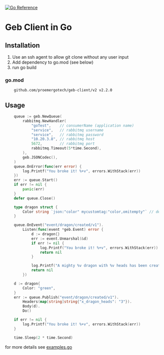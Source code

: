 [![Go Reference](https://pkg.go.dev/badge/github.com/proemergotech/geb-client/v2.svg)](https://pkg.go.dev/github.com/proemergotech/geb-client/v2)

# Geb Client in Go

## Installation

1. Use an ssh agent to allow git clone without any user input
2. Add dependency to go.mod (see below)
3. run go build

### go.mod

```vgo
    github.com/proemergotech/geb-client/v2 v2.2.0
```

## Usage

```go
	queue := geb.NewQueue(
		rabbitmq.NewHandler(
			"goTest",    // consumerName (application name)
			"service",   // rabbitmq username
			"service",   // rabbitmq password
			"10.20.3.8", // rabbitmq host
			5672,        // rabbitmq port
			rabbitmq.Timeout(5*time.Second),
		),
		geb.JSONCodec(),
	)
	queue.OnError(func(err error) {
		log.Printf("You broke it! %+v", errors.WithStack(err))
	})
	err := queue.Start()
    if err != nil {
        panic(err)    
    }   
	defer queue.Close()

	type dragon struct {
		Color string `json:"color" mycustomtag:"color,omitempty"` // default tag names are "json" or "codec"
	}

	queue.OnEvent("event/dragon/created/v1").
		Listen(func(event *geb.Event) error {
			d := dragon{}
			err := event.Unmarshal(&d)
			if err != nil {
				log.Printf("You broke it! %+v", errors.WithStack(err))
				return nil
			}

			log.Printf("A mighty %v dragon with %v heads has been created!", d.Color, event.Headers()["x_dragon_heads"])
			return nil
		})

	d := dragon{
		Color: "green",
	}
	err := queue.Publish("event/dragon/created/v1").
		Headers(map[string]string{"x_dragon_heads": "3"}).
		Body(d).
		Do()

	if err != nil {
		log.Printf("You broke it! %+v", errors.WithStack(err))
	}

	time.Sleep(2 * time.Second)
```

for more details see [examples.go](examples.go)
